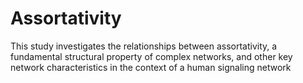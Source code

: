 # Assortativity
This study investigates the relationships between assortativity, a fundamental structural property of complex networks, and other key network characteristics in the context of a human signaling network
